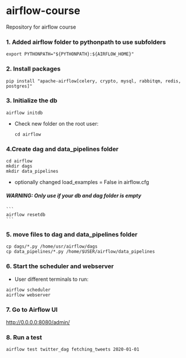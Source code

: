# airflow-course
Repository for airflow course

### 1. Added airflow folder to pythonpath to use subfolders

```
export PYTHONPATH="${PYTHONPATH}:${AIRFLOW_HOME}"
```

### 2. Install packages
```
pip install "apache-airflow[celery, crypto, mysql, rabbitqm, redis, postgres]"
```

### 3. Initialize the db
```
airflow initdb
```
* Check new folder on the root user:
    ```
    cd airflow
    ```
### 4.Create dag and data_pipelines folder  
```
cd airflow
mkdir dags
mkdir data_pipelines
```
* optionally changed load_examples = False in airflow.cfg
##### WARNING: Only use if your db and dag folder is empty
    ```
    airflow resetdb
    ```
### 5. move files to dag and data_pipelines folder
```
cp dags/*.py /home/usr/airflow/dags
cp data_pipelines/*.py /home/$USER/airflow/data_pipelines
```

### 6. Start the scheduler and webserver
* User different terminals to run:
```
airflow scheduler
airflow webserver
```

### 7. Go to Airflow UI
http://0.0.0.0:8080/admin/


### 8. Run a test
```
airflow test twitter_dag fetching_tweets 2020-01-01
```